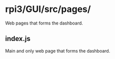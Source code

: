 # rpi3/GUI/src/pages/
Web pages that forms the dashboard.

## index.js
Main and only web page that forms the dashboard.